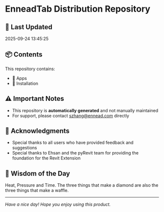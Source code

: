 # EnneadTab Distribution Repository

## 📅 Last Updated
2025-09-24 13:45:25



## 📦 Contents
This repository contains:
- 📂 Apps
- 📂 Installation

## ⚠️ Important Notes
- This repository is **automatically generated** and not manually maintained
- For support, please contact szhang@ennead.com directly

## 🙏 Acknowledgments
- Special thanks to all users who have provided feedback and suggestions
- Special thanks to Ehsan and the pyRevit team for providing the foundation for the Revit Extension

## 💭 Wisdom of the Day
Heat, Pressure and Time. The three things that make a diamond are also the three things that make a waffle.

---
*Have a nice day! Hope you enjoy using this product.*
